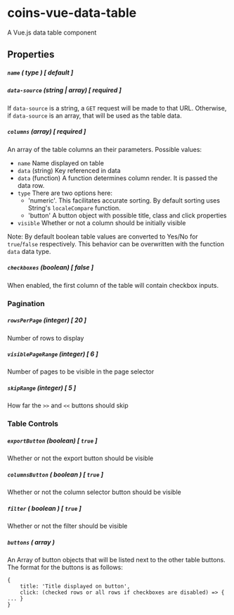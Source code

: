 # coins-vue-data-table
A Vue.js data table component

## Properties

##### `name` ( type ) [ default ]

##### `data-source` (string | array) [ required ]
If `data-source` is a string, a `GET` request will be made to that URL. Otherwise, if `data-source` is an array, that will be used as the table data.

##### `columns` (array) [ required ]
An array of the table columns an their parameters. Possible values:
- `name` Name displayed on table
- `data` (string) Key referenced in data
- `data` (function) A function determines column render. It is passed the data row.
- `type` There are two options here:
    - 'numeric'. This facilitates accurate sorting. By default sorting uses String's `localeCompare` function.
    - 'button' A button object with possible title, class and click properties
- `visible` Whether or not a column should be initially visible

Note: By default boolean table values are converted to Yes/No for `true`/`false` respectively. This behavior can be overwritten with the function `data` data type.

##### `checkboxes` (boolean) [ false ]
When enabled, the first column of the table will contain checkbox inputs.

### Pagination

##### `rowsPerPage` (integer) [ 20 ]
Number of rows to display

##### `visiblePageRange` (integer) [ 6 ]
Number of pages to be visible in the page selector

##### `skipRange` (integer) [ 5 ]
How far the `>>` and `<<` buttons should skip

### Table Controls

##### `exportButton` (boolean) [ `true` ]
Whether or not the export button should be visible

##### `columnsButton` ( boolean ) [ `true` ]
Whether or not the column selector button should be visible

##### `filter` ( boolean ) [ `true` ]
Whether or not the filter should be visible

##### `buttons` ( array )
An Array of button objects that will be listed next to the other table buttons. The format for the buttons is as follows:
```
{
    title: 'Title displayed on button',
    click: (checked rows or all rows if checkboxes are disabled) => { ... }
}
```